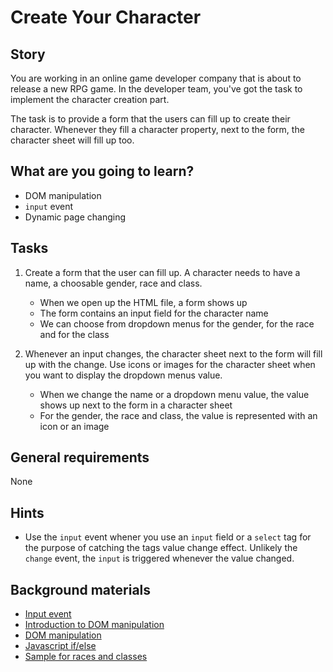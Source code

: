 # Create Your Character

## Story

You are working in an online game developer company that is about to release a new RPG game.
In the developer team, you've got the task to implement the character creation part.

The task is to provide a form that the users can fill up to create their character.
Whenever they fill a character property, next to the form, the character sheet will fill up too.

## What are you going to learn?

- DOM manipulation
- `input` event
- Dynamic page changing

## Tasks

1. Create a form that the user can fill up. A character needs to have a name, a choosable gender, race and class.
    - When we open up the HTML file, a form shows up
    - The form contains an input field for the character name
    - We can choose from dropdown menus for the gender, for the race and for the class

2. Whenever an input changes, the character sheet next to the form will fill up with the change. Use icons or images for the character sheet when you want to display the dropdown menus value.
    - When we change the name or a dropdown menu value,  the value shows up next to the form in a character sheet
    - For the gender, the race and class, the value is represented with an icon or an image

## General requirements

None

## Hints

- Use the `input` event whener you use an `input` field or a `select` tag for the purpose of catching the tags value change effect.
  Unlikely the `change` event, the `input` is triggered whenever the value changed.

## Background materials

- <i class="far fa-exclamation"></i> [Input event](https://developer.mozilla.org/en-US/docs/Web/API/HTMLElement/input_event)
- <i class="far fa-video"></i> [Introduction to DOM manipulation](https://www.youtube.com/watch?v=wiozYyXQEVk&ab_channel=DevEd)
- <i class="far fa-exclamation"></i> [DOM manipulation](https://developer.mozilla.org/en-US/docs/Web/API/Document_Object_Model/Introduction)
- <i class="far fa-exclamation"></i> [Javascript if/else](https://developer.mozilla.org/en-US/docs/Web/JavaScript/Reference/Statements/if...else)
- [Sample for races and classes](https://5e.tools/)
